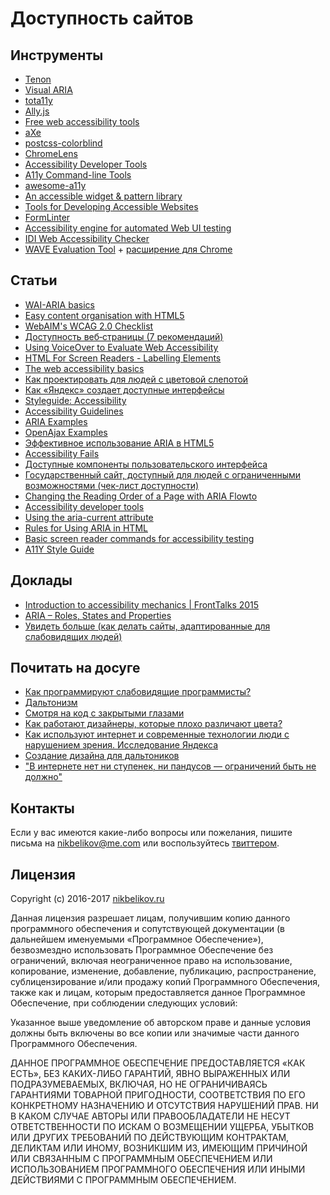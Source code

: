 # Доступность сайтов

## Инструменты

- [Tenon](https://tenon.io/index.php)
- [Visual ARIA](http://whatsock.com/training/matrices/visual-aria.htm)
- [tota11y](http://khan.github.io/tota11y/)
- [Ally.js](https://www.smashingmagazine.com/2015/12/making-accessibility-simpler/)
- [Free web accessibility tools](https://medium.com/bread-crumbs/free-web-accessibility-tools-round-up-b83a33797789#.uqurdjuyg)
- [aXe](https://chrome.google.com/webstore/detail/axe/lhdoppojpmngadmnindnejefpokejbdd?hl=en-US)
- [postcss-colorblind](https://github.com/btholt/postcss-colorblind)
- [ChromeLens](http://chromelens.xyz/)
- [Accessibility Developer Tools](https://chrome.google.com/webstore/detail/accessibility-developer-t/fpkknkljclfencbdbgkenhalefipecmb)
- [A11y Command-line Tools](https://addyosmani.com/a11y/)
- [awesome-a11y](https://github.com/brunopulis/awesome-a11y)
- [An accessible widget & pattern library](http://a11yproject.com/patterns/)
- [Tools for Developing Accessible Websites](https://bitsofco.de/tools-for-developing-accessible-websites/)
- [FormLinter](https://formlinter.com/)
- [Accessibility engine for automated Web UI testing](https://github.com/dequelabs/axe-core)
- [IDI Web Accessibility Checker](https://achecker.ca/checker/)
- [WAVE Evaluation Tool](http://wave.webaim.org/) + [расширение для Chrome](https://chrome.google.com/webstore/detail/wave-evaluation-tool/jbbplnpkjmmeebjpijfedlgcdilocofh)

## Статьи

- [WAI-ARIA basics](https://developer.mozilla.org/en-US/docs/Learn/Accessibility/WAI-ARIA_basics)
- [Easy content organisation with HTML5](https://www.paciellogroup.com/blog/2015/09/easy-content-organisation-with-html5/)
- [WebAIM's WCAG 2.0 Checklist](http://webaim.org/standards/wcag/checklist)
- [Доступность веб‑страницы (7 рекомендаций)](http://nicothin.pro/page/dostupnost-veb-stranicy)
- [Using VoiceOver to Evaluate Web Accessibility](http://webaim.org/articles/voiceover/)
- [HTML For Screen Readers - Labelling Elements](https://bitsofco.de/html-for-screen-readers-labelling-elements/)
- [The web accessibility basics](https://www.marcozehe.de/2015/12/14/the-web-accessibility-basics/)
- [Как проектировать для людей с цветовой слепотой](https://habrahabr.ru/post/275001/)
- [Как «Яндекс» создает доступные интерфейсы](https://vc.ru/p/yandex-accessibility)
- [Styleguide: Accessibility](https://github.com/edx/ux-pattern-library/wiki/Styleguide:-Accessibility)
- [Accessibility Guidelines](http://accessibility.voxmedia.com/)
- [ARIA Examples](http://heydonworks.com/practical_aria_examples/)
- [OpenAjax Examples](http://oaa-accessibility.org/)
- [Эффективное использование ARIA в HTML5](http://prgssr.ru/development/ispolzovanie-aria-v-html5.html)
- [Accessibility Fails](http://aduggin.github.io/accessibility-fails/)
- [Доступные компоненты пользовательского интерфейса](http://prgssr.ru/development/dostupnye-komponenty-polzovatelskogo-interfejsa.html)
- [Государственный сайт, доступный для людей с ограниченными возможностями (чек-лист доступности)](https://habrahabr.ru/company/design/blog/314910/)
- [Changing the Reading Order of a Page with ARIA Flowto](http://csskarma.com/blog/changing-reading-order-page-aria-flowto/)
- [Accessibility developer tools](https://github.com/GoogleChrome/accessibility-developer-tools/wiki/Audit-Rules)
- [Using the aria-current attribute](http://tink.uk/using-the-aria-current-attribute/)
- [Rules for Using ARIA in HTML](https://bitsofco.de/rules-for-using-aria-in-html/)
- [Basic screen reader commands for accessibility testing](https://www.paciellogroup.com/blog/2015/01/basic-screen-reader-commands-for-accessibility-testing/)
- [A11Y Style Guide](https://cehfisher.github.io/a11y-style-guide/style-guide/)

## Доклады

- [Introduction to accessibility mechanics | FrontTalks 2015](https://vimeo.com/141249792)
- [ARIA – Roles, States and Properties](http://wordpress.tv/2016/01/22/joe-dolson-aria-roles-states-and-properties/)
- [Увидеть больше (как делать сайты, адаптированные для слабовидящих людей)
](https://www.youtube.com/watch?v=7mH0X2Fg_44)

## Почитать на досуге

- [Как программируют слабовидящие программисты?](https://habrahabr.ru/post/262363/)
- [Дальтонизм](https://ru.wikipedia.org/wiki/%D0%94%D0%B0%D0%BB%D1%8C%D1%82%D0%BE%D0%BD%D0%B8%D0%B7%D0%BC)
- [Смотря на код с закрытыми глазами](https://habrahabr.ru/post/260463/)
- [Как работают дизайнеры, которые плохо различают цвета?](http://www.lookatme.ru/mag/how-to/ask/217433-what-is-it-like-to-be-a-color-blind-designer)
- [Как используют интернет и современные технологии люди с нарушением зрения. Исследование Яндекса](https://habrahabr.ru/company/yandex/blog/270775/)
- [Создание дизайна для дальтоников](https://habrahabr.ru/post/261181/)
- ["В интернете нет ни ступенек, ни пандусов — ограничений быть не должно"](http://www.the-village.ru/village/business/opyt/257012-accessibility-yandex?utm_source=twitter.com&utm_medium=social&utm_campaign=istoriya-cheloveka--kotoryy-rabotaet-nad-t&utm_content=5171508)

## Контакты

Если у вас имеются какие-либо вопросы или пожелания, пишите письма на [nikbelikov@me.com](mailto:nikbelikov@me.com) или воспользуйтесь [твиттером](https://twitter.com/_nikbelikov).

## Лицензия

Copyright (c) 2016-2017 [nikbelikov.ru](http://nikbelikov.ru/)

Данная лицензия разрешает лицам, получившим копию данного программного обеспечения и сопутствующей документации (в дальнейшем именуемыми «Программное Обеспечение»), безвозмездно использовать Программное Обеспечение без ограничений, включая неограниченное право на использование, копирование, изменение, добавление, публикацию, распространение, сублицензирование и/или продажу копий Программного Обеспечения, также как и лицам, которым предоставляется данное Программное Обеспечение, при соблюдении следующих условий:

Указанное выше уведомление об авторском праве и данные условия должны быть включены во все копии или значимые части данного Программного Обеспечения.

ДАННОЕ ПРОГРАММНОЕ ОБЕСПЕЧЕНИЕ ПРЕДОСТАВЛЯЕТСЯ «КАК ЕСТЬ», БЕЗ КАКИХ-ЛИБО ГАРАНТИЙ, ЯВНО ВЫРАЖЕННЫХ ИЛИ ПОДРАЗУМЕВАЕМЫХ, ВКЛЮЧАЯ, НО НЕ ОГРАНИЧИВАЯСЬ ГАРАНТИЯМИ ТОВАРНОЙ ПРИГОДНОСТИ, СООТВЕТСТВИЯ ПО ЕГО КОНКРЕТНОМУ НАЗНАЧЕНИЮ И ОТСУТСТВИЯ НАРУШЕНИЙ ПРАВ. НИ В КАКОМ СЛУЧАЕ АВТОРЫ ИЛИ ПРАВООБЛАДАТЕЛИ НЕ НЕСУТ ОТВЕТСТВЕННОСТИ ПО ИСКАМ О ВОЗМЕЩЕНИИ УЩЕРБА, УБЫТКОВ ИЛИ ДРУГИХ ТРЕБОВАНИЙ ПО ДЕЙСТВУЮЩИМ КОНТРАКТАМ, ДЕЛИКТАМ ИЛИ ИНОМУ, ВОЗНИКШИМ ИЗ, ИМЕЮЩИМ ПРИЧИНОЙ ИЛИ СВЯЗАННЫМ С ПРОГРАММНЫМ ОБЕСПЕЧЕНИЕМ ИЛИ ИСПОЛЬЗОВАНИЕМ ПРОГРАММНОГО ОБЕСПЕЧЕНИЯ ИЛИ ИНЫМИ ДЕЙСТВИЯМИ С ПРОГРАММНЫМ ОБЕСПЕЧЕНИЕМ.
